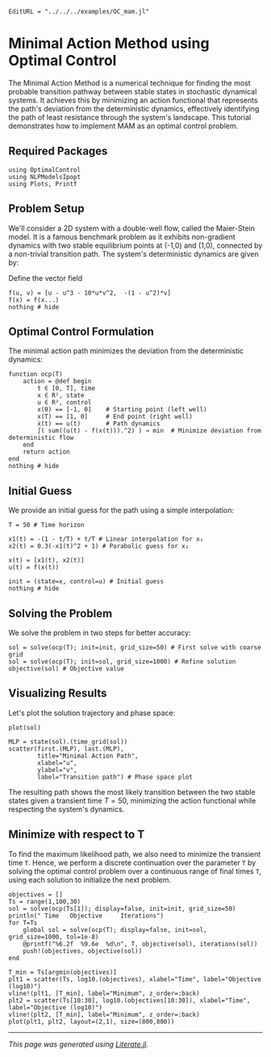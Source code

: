 ```@meta
EditURL = "../../../examples/OC_mam.jl"
```

# Minimal Action Method using Optimal Control

The Minimal Action Method is a numerical technique for finding the most probable transition pathway between stable states in stochastic dynamical systems. It achieves this by minimizing an action functional that represents the path's deviation from the deterministic dynamics, effectively identifying the path of least resistance through the system's landscape.
This tutorial demonstrates how to implement MAM as an optimal control problem.

## Required Packages

````@example OC_mam
using OptimalControl
using NLPModelsIpopt
using Plots, Printf
````

## Problem Setup

We'll consider a 2D system with a double-well flow, called the Maier-Stein model. It is a famous benchmark problem as it exhibits non-gradient dynamics with two stable equilibrium points at (-1,0) and (1,0), connected by a non-trivial transition path.
The system's deterministic dynamics are given by:

Define the vector field

````@example OC_mam
f(u, v) = [u - u^3 - 10*u*v^2,  -(1 - u^2)*v]
f(x) = f(x...)
nothing # hide
````

## Optimal Control Formulation

The minimal action path minimizes the deviation from the deterministic dynamics:

````@example OC_mam
function ocp(T)
    action = @def begin
        t ∈ [0, T], time
        x ∈ R², state
        u ∈ R², control
        x(0) == [-1, 0]    # Starting point (left well)
        x(T) == [1, 0]     # End point (right well)
        ẋ(t) == u(t)       # Path dynamics
        ∫( sum((u(t) - f(x(t))).^2) ) → min  # Minimize deviation from deterministic flow
    end
    return action
end
nothing # hide
````

## Initial Guess

We provide an initial guess for the path using a simple interpolation:

````@example OC_mam
T = 50 # Time horizon

x1(t) = -(1 - t/T) + t/T # Linear interpolation for x₁
x2(t) = 0.3(-x1(t)^2 + 1) # Parabolic guess for x₂

x(t) = [x1(t), x2(t)]
u(t) = f(x(t))

init = (state=x, control=u) # Initial guess
nothing # hide
````

## Solving the Problem

We solve the problem in two steps for better accuracy:

````@example OC_mam
sol = solve(ocp(T); init=init, grid_size=50) # First solve with coarse grid
sol = solve(ocp(T); init=sol, grid_size=1000) # Refine solution
objective(sol) # Objective value
````

## Visualizing Results

Let's plot the solution trajectory and phase space:

````@example OC_mam
plot(sol)
````

````@example OC_mam
MLP = state(sol).(time_grid(sol))
scatter(first.(MLP), last.(MLP),
        title="Minimal Action Path",
        xlabel="u",
        ylabel="v",
        label="Transition path") # Phase space plot
````

The resulting path shows the most likely transition between the two stable states given a transient time $T=50$, minimizing the action functional while respecting the system's dynamics.

## Minimize with respect to T

To find the maximum likelihood path, we also need to minimize the transient time `T`. Hence, we perform a discrete continuation over the parameter `T` by solving the optimal control problem over a continuous range of final times `T`, using each solution to initialize the next problem.

````@example OC_mam
objectives = []
Ts = range(1,100,30)
sol = solve(ocp(Ts[1]); display=false, init=init, grid_size=50)
println(" Time   Objective     Iterations")
for T=Ts
    global sol = solve(ocp(T); display=false, init=sol, grid_size=1000, tol=1e-8)
    @printf("%6.2f  %9.6e  %d\n", T, objective(sol), iterations(sol))
    push!(objectives, objective(sol))
end
````

````@example OC_mam
T_min = Ts[argmin(objectives)]
plt1 = scatter(Ts, log10.(objectives), xlabel="Time", label="Objective (log10)")
vline!(plt1, [T_min], label="Minimum", z_order=:back)
plt2 = scatter(Ts[10:30], log10.(objectives[10:30]), xlabel="Time", label="Objective (log10)")
vline!(plt2, [T_min], label="Minimum", z_order=:back)
plot(plt1, plt2, layout=(2,1), size=(800,800))
````

---

*This page was generated using [Literate.jl](https://github.com/fredrikekre/Literate.jl).*

